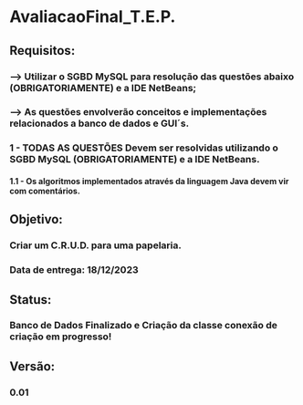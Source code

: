 # AvaliacaoFinal_T.E.P.
## Requisitos:
### --> Utilizar o SGBD MySQL para resolução das questões abaixo (OBRIGATORIAMENTE) e a IDE NetBeans;
### --> As questões envolverão conceitos e implementações relacionados a banco de dados e GUI´s.

### 1 - TODAS AS QUESTÕES Devem ser resolvidas utilizando o SGBD MySQL (OBRIGATORIAMENTE) e a IDE NetBeans. 
####  1.1 - Os algoritmos implementados através da linguagem Java devem vir com comentários.

## Objetivo:
###  Criar um C.R.U.D. para uma papelaria.
###  Data de entrega: 18/12/2023

## Status: 
### Banco de Dados Finalizado e Criação da classe conexão de criação em progresso!

## Versão: 
### 0.01
